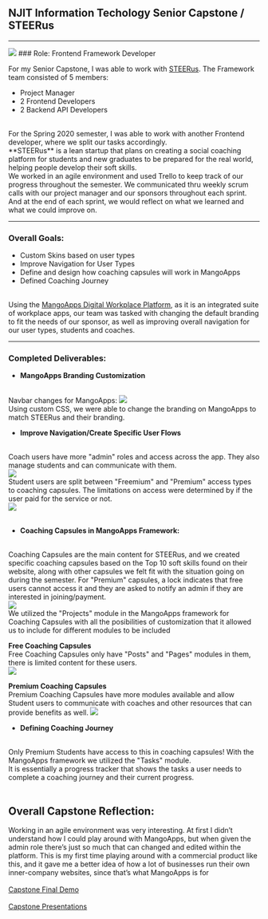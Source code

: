 ## NJIT Information Techology Senior Capstone / STEERus
---
<img src="images/STEERus_final.jpg?raw=true"/>
### Role: Frontend Framework Developer 

For my Senior Capstone, I was able to work with <a href="https://www.steerus.io/">STEERus</a>. The Framework team consisted of 5 members:
- Project Manager 
- 2 Frontend Developers
- 2 Backend API Developers

<br>
For the Spring 2020 semester, I was able to work with another Frontend developer, where we split our tasks accordingly.
<br>
**STEERus** is a lean startup that plans on creating a social coaching platform for students and new graduates to be prepared for the real world, helping people develop their soft skills.
<br>
We worked in an agile environment and used Trello to keep track of our progress throughout the semester. We communicated thru weekly scrum calls with our project manager and our sponsors throughout each sprint. And at the end of each sprint, we would reflect on what we learned and what we could improve on. 

---
### Overall Goals:

- Custom Skins based on user types
- Improve Navigation for User Types
- Define and design how coaching capsules will work in MangoApps
- Defined Coaching Journey 
<br><br>

Using the <a href="https://www.mangoapps.com/">MangoApps Digital Workplace Platform</a>, as it is an integrated suite of workplace apps, our team was tasked with changing the default branding to fit the needs of our sponsor, as well as improving overall navigation for our user types, students and coaches. 

---
### Completed Deliverables:
- **MangoApps Branding Customization**
<br>
Navbar changes for MangoApps:
<img src="images/steerusnav.png?raw=true">
<br>
Using custom CSS, we were able to change the branding on MangoApps to match STEERus and their branding.
<br>

- **Improve Navigation/Create Specific User Flows**
<br>
Coach users have more "admin" roles and access across the app. They also manage students and can communicate with them. 
<br>
<img src="images/userflow1.png?raw=true">
<br>
Student users are split between "Freemium" and "Premium" access types to coaching capsules. The limitations on access were determined by if the user paid for the service or not.
<br>
<img src="images/userflow2.png?raw=true">
<br><br>

- **Coaching Capsules in MangoApps Framework:**
<br>
Coaching Capsules are the main content for STEERus, and we created specific coaching capsules based on the Top 10 soft skills found on their website, along with other capsules we felt fit with the situation going on during the semester. For "Premium" capsules, a lock indicates that free users cannot access it and they are asked to notify an admin if they are interested in joining/payment. 
<br>
<img src="images/coachcapsules.png?raw=true"88>
<br>
We utilized the "Projects" module in the MangoApps framework for Coaching Capsules with all the posibilities of customization that it allowed us to include for different modules to be included
<br>

**Free Coaching Capsules** 
<br>
Free Coaching Capsules only have "Posts" and "Pages" modules in them, there is limited content for these users.
<br>
<img src="images/freecapsule.png?raw=true">
<br>

**Premium Coaching Capsules**
<br>
Premium Coaching Capsules have more modules available and allow Student users to communicate with coaches and other resources that can provide benefits as well.
<img src="images/premiumcapsule.png?raw=true">
<br>
- **Defining Coaching Journey**
<br>
Only Premium Students have access to this in coaching capsules! With the MangoApps framework we utilized the "Tasks" module.
<br>
It is essentially a progress tracker that shows the tasks a user needs to complete a coaching journey and their current progress. 
<br>
<img src"images/coachjourney.png?raw=true">
<br><br>

## Overall Capstone Reflection:
Working in an agile environment was very interesting. At first I didn’t understand how I could
play around with MangoApps, but when given the admin role there’s just so much that can
changed and edited within the platform. This is my first time playing around with a commercial
product like this, and it gave me a better idea of how a lot of businesses run their own
inner-company websites, since that’s what MangoApps is for
<br><br>
<a href="https://www.youtube.com/watch?v=YNZhtc9KRAA&">Capstone Final Demo</a>
<br><br>
<a href="https://drive.google.com/open?id=1Fc8skmDLXOwKl7HaDSwPZN8e5CwZ1zzD">Capstone Presentations</a>
